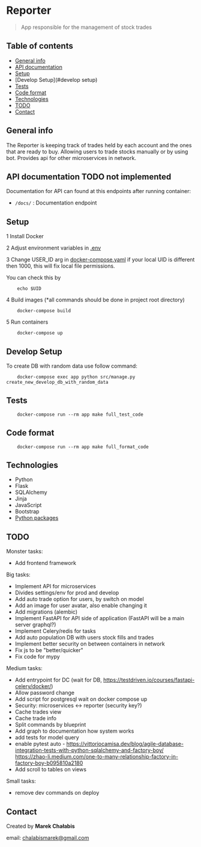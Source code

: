 # Reporter
> App responsible for the management of stock trades

## Table of contents

- [General info](#general-info)
- [API documentation](#api-documentation)
- [Setup](#setup) 
- [Develop Setup](#develop setup) 
- [Tests](#tests)
- [Code format](#code-format)
- [Technologies](#technologies)
- [TODO](#todo)
- [Contact](#contact)

## General info
The Reporter is keeping track of trades held by each account and the ones
that are ready to buy. Allowing users to trade stocks manually or by using bot. 
Provides api for other microservices in network. 

## API documentation TODO not implemented
Documentation for API can found at this endpoints after running container:

- `/docs/` : Documentation endpoint 

## Setup

1 Install Docker

2 Adjust environment variables in [.env](config/environment_variables/.env)

3 Change USER_ID arg in [docker-compose.yaml](docker-compose.yaml) if your local UID is different then 1000, this will fix local file permissions.

You can check this by
```
    echo $UID
```
4 Build images (*all commands should be done in project root directory)
```
    docker-compose build
```
5 Run containers
```
    docker-compose up
```

## Develop Setup

To create DB with random data use follow command:
```
    docker-compose exec app python src/manage.py create_new_develop_db_with_random_data
``` 
## Tests
```
    docker-compose run --rm app make full_test_code
```

## Code format
```
    docker-compose run --rm app make full_format_code
```

## Technologies

- Python 
- Flask
- SQLAlchemy
- Jinja
- JavaScript
- Bootstrap
- [Python packages](backend/pyproject.toml)

## TODO

Monster tasks:

- Add frontend framework

Big tasks:

- Implement API for microservices
- Divides settings/env for prod and develop
- Add auto trade option for users, by switch on model
- Add an image for user avatar, also enable changing it
- Add migrations (alembic)
- Implement FastAPI for API side of application (FastAPI will be a main server graphql?)
- Implement Celery/redis for tasks 
- Add auto population DB with users stock fills and trades
- Implement better security on between containers in network
- Fix js to be "better/quicker"
- Fix code for mypy

Medium tasks:

- Add entrypoint for DC (wait for DB, https://testdriven.io/courses/fastapi-celery/docker/)
- Allow password change
- Add script for postgresql wait on docker compose up
- Security: microservices <-> reporter  (security key?)
- Cache trades view
- Cache trade info 
- Split commands by blueprint
- Add graph to documentation how system works
- add tests for model query
- enable pytest auto - https://vittoriocamisa.dev/blog/agile-database-integration-tests-with-python-sqlalchemy-and-factory-boy/    https://zhao-li.medium.com/one-to-many-relationship-factory-in-factory-boy-b095810a2180
- Add scroll to tables on views

Small tasks:

- remove dev commands on deploy

## Contact

Created by <b>Marek Chałabis</b> 

email: chalabismarek@gmail.com
